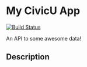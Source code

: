 # My CivicU App
[![Build Status](https://travis-ci-org/totalgood/civicu_app.svg?branch=master)](https://travis-ci.org/jbeyer16/my_civicu_app/)

An API to some awesome data!

## Description



